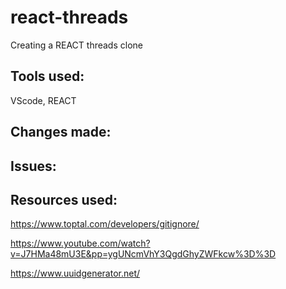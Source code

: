 # react-threads
Creating a REACT threads clone


## Tools used:
VScode, REACT

## Changes made:


## Issues:


## Resources used:

https://www.toptal.com/developers/gitignore/

https://www.youtube.com/watch?v=J7HMa48mU3E&pp=ygUNcmVhY3QgdGhyZWFkcw%3D%3D

https://www.uuidgenerator.net/
